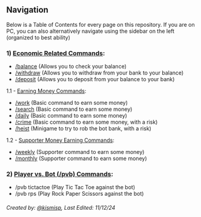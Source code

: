 ## Navigation 
Below is a Table of Contents for every page on this repository. If you are on PC, you can also alternatively navigate using the sidebar on the left (organized to best ability)

### 1) [Economic Related Commands](https://github.com/ketarre/information/blob/main/%CE%B9.EconomicCommands.md):
- [/balance](https://github.com/ketarre/information/blob/main/%CE%B9balance.md) (Allows you to check your balance)
- [/withdraw](https://github.com/ketarre/information/blob/main/%CE%B9withdraw.md) (Allows you to withdraw from your bank to your balance)
- [/deposit](https://github.com/ketarre/information/blob/main/%CE%B9deposit.md) (Allows you to deposit from your balance to your bank)

1.1 - [Earning Money Commands](https://github.com/ketarre/information/blob/main/%CE%B9%CE%B9.EarningCommands.md):
- [/work](https://github.com/ketarre/information/blob/main/%CE%B9%CE%B9work.md) (Basic command to earn some money)
- [/search](https://github.com/ketarre/information/blob/main/%CE%B9%CE%B9search.md) (Basic command to earn some money)
- [/daily](https://github.com/ketarre/information/blob/main/%CE%B9%CE%B9daily.md) (Basic command to earn some money)
- [/crime](https://github.com/ketarre/information/blob/main/%CE%B9%CE%B9crime.md) (Basic command to earn some money, with a risk)
- [/heist](https://github.com/ketarre/information/blob/main/%CE%B9%CE%B9heist.md) (Minigame to try to rob the bot bank, with a risk)

1.2 - [Supporter Money Earning Commands](https://github.com/ketarre/information/blob/main/%CE%B9%CE%B9%CE%B9.SupporterEarningCommands.md):
- [/weekly](https://github.com/ketarre/information/blob/main/%CE%B9%CE%B9%CE%B9weekly.md) (Supporter command to earn some money)
- [/monthly](https://github.com/ketarre/information/blob/main/%CE%B9%CE%B9%CE%B9monthly.md) (Supporter command to earn some money)

### 2) [Player vs. Bot (/pvb) Commands](https://github.com/ketarre/information/blob/main/%CE%B9%CE%B9%CE%B9%CE%B9.PvbCommands.md):
- /pvb tictactoe (Play Tic Tac Toe against the bot)
- /pvb rps (Play Rock Paper Scissors against the bot)



###### Created by: [@kismisp](https://discordapp.com/users/1206865169846632450), Last Edited: 11/12/24
